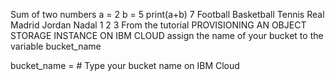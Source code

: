 Sum of two numbers
a = 2
b = 5
print(a+b)
7
Football	Basketball	Tennis
Real Madrid	Jordan	Nadal
1	2	3
From the tutorial PROVISIONING AN OBJECT STORAGE INSTANCE ON IBM CLOUD assign the name of your bucket to the variable bucket_name 

bucket_name = # Type your bucket name on IBM Cloud
